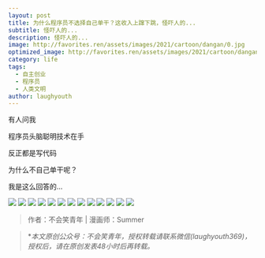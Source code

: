 ```yaml
---
layout: post
title: 为什么程序员不选择自己单干？这收入上蹿下跳，怪吓人的...
subtitle: 怪吓人的...
description: 怪吓人的...
image: http://favorites.ren/assets/images/2021/cartoon/dangan/0.jpg
optimized_image: http://favorites.ren/assets/images/2021/cartoon/dangan/0.jpg
category: life
tags:
  - 自主创业
  - 程序员
  - 人类文明
author: laughyouth
---
```


有人问我

程序员头脑聪明技术在手

反正都是写代码

为什么不自己单干呢？

我是这么回答的...

![](http://favorites.ren/assets/images/2021/cartoon/dangan/640.jpg)
![](http://favorites.ren/assets/images/2021/cartoon/dangan/640-1.jpg)
![](http://favorites.ren/assets/images/2021/cartoon/dangan/640-2.jpg)
![](http://favorites.ren/assets/images/2021/cartoon/dangan/640-3.jpg)
![](http://favorites.ren/assets/images/2021/cartoon/dangan/640-4.jpg)
![](http://favorites.ren/assets/images/2021/cartoon/dangan/640-5.jpg)
![](http://favorites.ren/assets/images/2021/cartoon/dangan/640-6.jpg)
![](http://favorites.ren/assets/images/2021/cartoon/dangan/640-7.jpg)
![](http://favorites.ren/assets/images/2021/cartoon/dangan/640-8.jpg)
![](http://favorites.ren/assets/images/2021/cartoon/dangan/640-9.jpg)
![](http://favorites.ren/assets/images/2021/cartoon/dangan/640-10.jpg)
![](http://favorites.ren/assets/images/2021/cartoon/dangan/640-11.jpg)
![](http://favorites.ren/assets/images/2021/cartoon/dangan/640-12.jpg)


>作者：不会笑青年 | 漫画师：Summer

>**本文原创公众号：不会笑青年，授权转载请联系微信(laughyouth369)，授权后，请在原创发表48小时后再转载。*